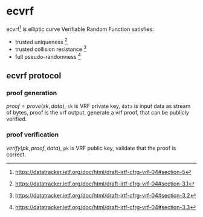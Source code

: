 # ecvrf
ecvrf[^1] is elliptic curve Verifiable Random Function satisfies:

- trusted uniqueness [^2]
- trusted collision resistance [^3]
- full pseudo-randomness [^4]

## ecvrf protocol
### proof generation

$proof = prove(sk, data)$, `sk` is VRF private key, `data` is input data as stream of bytes, proof is the vrf output.
generate a vrf proof, that can be publicly verified.

### proof verification
$verify(pk, proof, data)$, `pk` is VRF public key, validate that the proof is correct.

[^1]: https://datatracker.ietf.org/doc/html/draft-irtf-cfrg-vrf-04#section-5
[^2]: https://datatracker.ietf.org/doc/html/draft-irtf-cfrg-vrf-04#section-3.1
[^3]: https://datatracker.ietf.org/doc/html/draft-irtf-cfrg-vrf-04#section-3.2
[^4]: https://datatracker.ietf.org/doc/html/draft-irtf-cfrg-vrf-04#section-3.3
